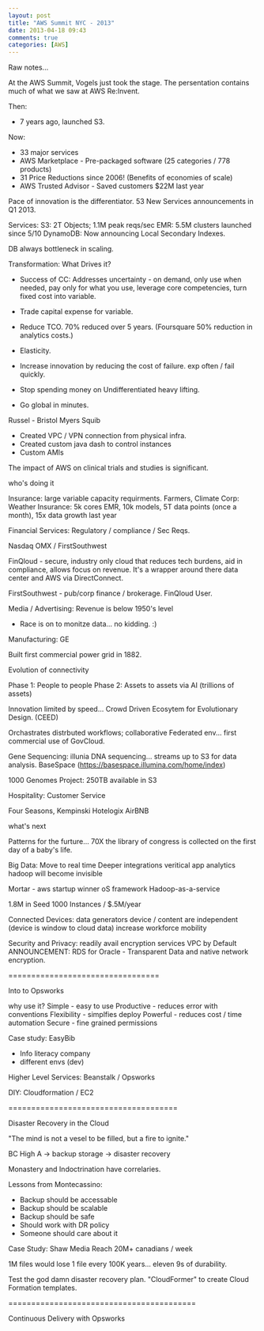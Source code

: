 ```yaml
---
layout: post
title: "AWS Summit NYC - 2013"
date: 2013-04-18 09:43
comments: true
categories: [AWS] 
---
```


Raw notes...

<!-- more -->

At the AWS Summit, Vogels just took the stage. The persentation contains much of what we saw at AWS Re:Invent.

Then:
* 7 years ago, launched S3.

Now:
* 33 major services
* AWS Marketplace - Pre-packaged software (25 categories / 778 products)
* 31 Price Reductions since 2006! (Benefits of economies of scale)
* AWS Trusted Advisor - Saved customers $22M last year

Pace of innovation is the differentiator. 
53 New Services announcements in Q1 2013.

Services:
S3: 2T Objects; 1.1M peak reqs/sec
EMR: 5.5M clusters launched since 5/10
DynamoDB: Now announcing Local Secondary Indexes.

DB always bottleneck in scaling.

Transformation:
What Drives it?
* Success of CC: Addresses uncertainty - on demand, only use when needed, pay only for what you use, leverage core competencies, turn fixed cost into variable.

* Trade capital expense for variable.

* Reduce TCO. 70% reduced over 5 years. (Foursquare 50% reduction in analytics costs.)

* Elasticity.

* Increase innovation by reducing the cost of failure. exp often / fail quickly.

* Stop spending money on Undifferentiated heavy lifting.

* Go global in minutes.

Russel - Bristol Myers Squib

* Created VPC / VPN connection from physical infra.
* Created custom java dash to control instances
* Custom AMIs


The impact of AWS on clinical trials and studies is significant.


who's doing it

Insurance: large variable capacity requirments.
Farmers, 
Climate Corp: Weather Insurance: 5k cores EMR, 10k models, 5T data points (once a month), 15x data growth last year

Financial Services: Regulatory / compliance / Sec Reqs.

Nasdaq OMX / FirstSouthwest

FinQloud - secure, industry only cloud that reduces tech burdens, aid in compliance, allows focus on revenue. It's a wrapper around there data center and AWS via DirectConnect.

FirstSouthwest - pub/corp finance / brokerage. FinQloud User.


Media / Advertising: Revenue is below 1950's level

* Race is on to monitze data... no kidding. :)


Manufacturing: GE

Built first commercial power grid in 1882.

Evolution of connectivity

Phase 1: People to people
Phase 2: Assets to assets via AI (trillions of assets)

Innovation limited by speed... Crowd Driven Ecosytem for Evolutionary Design. (CEED)

Orchastrates distrbuted workflows; collaborative Federated env... first commercial use of GovCloud.

Gene Sequencing: illunia
DNA sequencing... streams up to S3 for data analysis. BaseSpace (https://basespace.illumina.com/home/index)

1000 Genomes Project: 250TB available in S3


Hospitality: Customer Service

Four Seasons, Kempinski
Hotelogix
AirBNB


what's next

Patterns for the furture... 70X the library of congress is collected on the first day of a baby's life.

Big Data:
Move to real time
Deeper integrations
veritical app analytics
hadoop will become invisible

Mortar - aws startup winner
oS framework
Hadoop-as-a-service

1.8M in Seed
1000 Instances / $.5M/year

Connected Devices:
data generators
device / content are independent (device is window to cloud data)
increase workforce mobility

Security and Privacy:
readily avail encryption services
VPC by Default
ANNOUNCEMENT: RDS for Oracle - Transparent Data and native network encryption.

=================================

Into to Opsworks

why use it?
Simple - easy to use
Productive - reduces error with conventions
Flexibility - simplfies deploy
Powerful - reduces cost / time automation
Secure - fine grained permissions

Case study: EasyBib

* Info literacy company
* different envs (dev)

Higher Level Services:
Beanstalk / Opsworks

DIY:
Cloudformation / EC2

=====================================

Disaster Recovery in the Cloud

"The mind is not a vesel to be filled, but a fire to ignite."

BC
High A -> backup storage -> disaster recovery

Monastery and Indoctrination have correlaries.

Lessons from Montecassino:
* Backup should be accessable
* Backup should be scalable
* Backup should be safe
* Should work with DR policy
* Someone should care about it

Case Study: Shaw Media
Reach 20M+ canadians / week

1M files would lose 1 file every 100K years... eleven 9s of durability.

Test the god damn disaster recovery plan. "CloudFormer" to create Cloud Formation templates.

=========================================

Continuous Delivery with Opsworks



